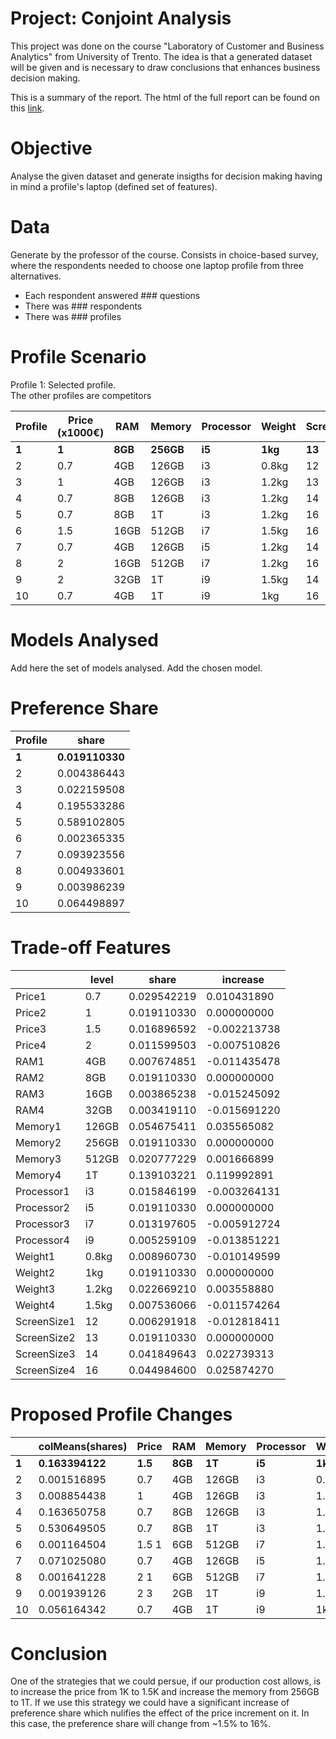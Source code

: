 # Project: Conjoint Analysis

This project was done on the course "Laboratory of Customer and Business Analytics" from University of Trento. The idea is that a generated dataset will be given and is necessary to draw conclusions that enhances business decision making.

This is a summary of the report. The html of the full report can be found on this [link](https://sangoncalves.github.io/Laptop-conjoint-analysis/).

# Objective

Analyse the given dataset and generate insigths for decision making having in mind a profile's laptop (defined set of features).

# Data

Generate by the professor of the course. Consists in choice-based survey, where the respondents needed to choose one laptop profile from three alternatives.
* Each respondent answered ### questions
*  There was ### respondents
*  There was ### profiles

# Profile Scenario

Profile 1: Selected profile. <br>
The other profiles are competitors

| Profile | Price (x1000€) | RAM | Memory | Processor | Weight | ScreenSize |
|--|-----|-----|--------|-----------| ------ |----------- |
| **1** | **1** | **8GB** | **256GB** | **i5** | **1kg** | **13** |
| 2 | 0.7  | 4GB | 126GB | i3 | 0.8kg | 12 |
 | 3 |  1 | 4GB | 126GB | i3 | 1.2kg | 13 |
 | 4 | 0.7 | 8GB | 126GB | i3 | 1.2kg | 14 |
| 5 | 0.7 | 8GB | 1T | i3 | 1.2kg | 16 |
 | 6 | 1.5 | 16GB |512GB|i7 | 1.5kg | 16 |
 | 7 | 0.7 | 4GB  | 126GB | i5 | 1.2kg | 14 |
 | 8 | 2 | 16GB  | 512GB | i7 | 1.2kg | 16 |
 | 9 | 2 | 32GB  | 1T | i9 | 1.5kg | 14 |
 | 10 | 0.7 | 4GB | 1T | i9 | 1kg | 16 |

# Models Analysed

Add here the set of models analysed. Add the chosen model.

# Preference Share 

| Profile | share |
| ------ |----------- |
| **1** | **0.019110330** |
| 2 | 0.004386443 |
| 3 | 0.022159508 |
| 4 | 0.195533286 |
| 5 | 0.589102805 |
| 6 | 0.002365335 |
| 7 | 0.093923556 |
| 8 | 0.004933601 |
| 9 | 0.003986239 | 
| 10 | 0.064498897 |

# Trade-off Features

|         |    level    |   share    | increase |
| ------ |----------- |----------- | ----------- |
|Price1      |   0.7 | 0.029542219 |  0.010431890|
|Price2      |     1 | 0.019110330 |  0.000000000|
|Price3      |   1.5 | 0.016896592 | -0.002213738|
|Price4      |     2 | 0.011599503 | -0.007510826|
|RAM1        |   4GB | 0.007674851 | -0.011435478|
|RAM2        |   8GB | 0.019110330 |  0.000000000|
|RAM3        |  16GB | 0.003865238 | -0.015245092|
|RAM4        |  32GB | 0.003419110 | -0.015691220|
|Memory1     | 126GB | 0.054675411 |  0.035565082|
|Memory2     | 256GB | 0.019110330 |  0.000000000|
|Memory3     | 512GB | 0.020777229 |  0.001666899|
|Memory4     |    1T | 0.139103221 |  0.119992891|
|Processor1  |    i3 | 0.015846199 | -0.003264131|
|Processor2  |    i5 | 0.019110330 |  0.000000000|
|Processor3  |    i7 | 0.013197605 | -0.005912724|
|Processor4  |    i9 | 0.005259109 | -0.013851221|
|Weight1     | 0.8kg | 0.008960730 | -0.010149599|
|Weight2     |   1kg | 0.019110330 |  0.000000000|
|Weight3     | 1.2kg | 0.022669210 |  0.003558880|
|Weight4     | 1.5kg | 0.007536066 | -0.011574264|
|ScreenSize1 |    12 | 0.006291918 | -0.012818411|
|ScreenSize2 |    13 | 0.019110330 |  0.000000000|
|ScreenSize3 |    14 | 0.041849643 |  0.022739313|
| ScreenSize4 |   16 | 0.044984600 | 0.025874270 |


# Proposed Profile Changes

|   |colMeans(shares) |Price  |RAM |Memory |Processor |Weight |ScreenSize|
|---| ----------- | ----------- | --- | ---- | -------- | ----------- |---|
|**1**  |     **0.163394122** |  **1.5**  |**8GB** |    **1T** |       **i5** |   **1kg** |        **13**|
|2  |     0.001516895 |  0.7  |4GB | 126GB |       i3 | 0.8kg |        12|
|3  |     0.008854438 |    1  |4GB | 126GB |       i3 | 1.2kg |        13|
|4  |     0.163650758 |  0.7  |8GB | 126GB |       i3 | 1.2kg |        14|
|5  |     0.530649505 |  0.7  |8GB |    1T |       i3 | 1.2kg |        16|
|6  |     0.001164504 |  1.5 1|6GB | 512GB |       i7 | 1.5kg |        16|
|7  |     0.071025080 |  0.7  |4GB | 126GB |       i5 | 1.2kg |        14|
|8  |     0.001641228 |    2 1|6GB | 512GB |       i7 | 1.2kg |        16|
|9  |     0.001939126 |    2 3|2GB |    1T |       i9 | 1.5kg |        14|
|10 |     0.056164342 |  0.7  |4GB |    1T |       i9 |   1kg |        16|
# Conclusion

One of the strategies that we could persue, if our production cost allows, is to increase the price from 1K to 1.5K and increase the memory from 256GB to 1T. If we use this strategy we could have a significant increase of preference share which nulifies the effect of the price increment on it. In this case, the preference share will change from ~1.5% to 16%.
